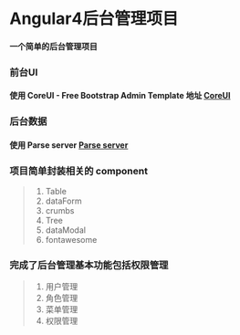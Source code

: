 # Angular4后台管理项目

#### 一个简单的后台管理项目

### 前台UI

#### 使用 CoreUI - Free Bootstrap Admin Template 地址 [CoreUI](https://github.com/mrholek/CoreUI-Free-Bootstrap-Admin-Template)


### 后台数据

#### 使用 Parse server [Parse server](http://parseplatform.org/)  

### 项目简单封装相关的 component

> 1. Table
> 2. dataForm
> 3. crumbs
> 4. Tree
> 5. dataModal
> 6. fontawesome

### 完成了后台管理基本功能包括权限管理

> 1. 用户管理
> 2. 角色管理
> 3. 菜单管理
> 4. 权限管理
